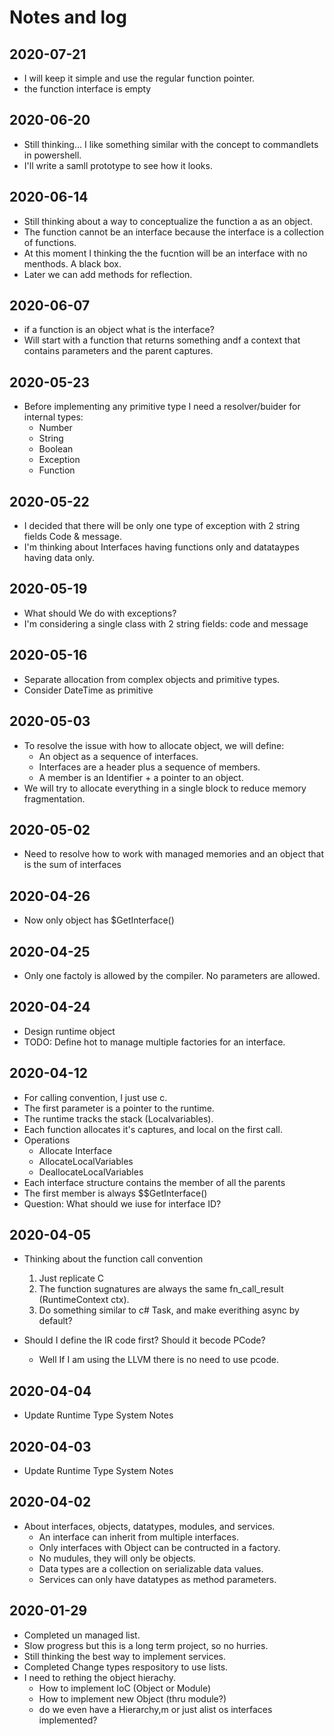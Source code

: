# Notes and log

## 2020-07-21

* I will keep it simple and use the regular function pointer.
* the function interface is empty

## 2020-06-20

* Still thinking... I like something similar with the concept to commandlets in powershell.
* I'll write a samll prototype to see how it looks.

## 2020-06-14

* Still thinking about a way to conceptualize the function a as an object.
* The function cannot be an interface because the interface is a collection of functions.
* At this moment I thinking the the fucntion will be an interface with no menthods. A black box.
* Later we can add methods for reflection.

## 2020-06-07

* if a function is an object what is the interface?
* Will start with a function that returns something andf a context that contains parameters and the parent captures.

## 2020-05-23

* Before implementing any primitive type I need a resolver/buider for internal types:
  * Number
  * String
  * Boolean
  * Exception
  * Function

## 2020-05-22

* I decided that there will be only one type of exception with 2 string fields Code & message.
* I'm thinking about Interfaces having functions only and datataypes having data only.

## 2020-05-19

* What should We do with exceptions?
* I'm considering a single class with 2 string fields: code and message

## 2020-05-16

* Separate allocation from complex objects and primitive types.
* Consider DateTime as primitive

## 2020-05-03

* To resolve the issue with how to allocate object, we will define:
  * An object as a sequence of interfaces.
  * Interfaces are a header plus a sequence of members.
  * A member is an Identifier + a pointer to an object.
* We will try to allocate everything in a single block to reduce memory fragmentation.

## 2020-05-02

* Need to resolve how to work with managed memories and an object that is the sum of interfaces

## 2020-04-26

* Now only object has $GetInterface()

## 2020-04-25

* Only one factoly is allowed by the compiler. No parameters are allowed.

## 2020-04-24

* Design runtime object
* TODO: Define hot to manage multiple factories for an interface. 

## 2020-04-12

* For calling convention, I just use c.
* The first parameter is a pointer to the runtime.
* The runtime tracks the stack (Localvariables).
* Each function allocates it's captures, and local on the first call.
* Operations
  * Allocate Interface
  * AllocateLocalVariables
  * DeallocateLocalVariables
* Each interface structure contains the member of all the parents
* The first member is always $$GetInterface()
* Question: What should we iuse for interface ID?

## 2020-04-05

* Thinking about the function call convention
  1. Just replicate C
  2. The function sugnatures are always the same fn_call_result (RuntimeContext ctx).
  3. Do something similar to c# Task, and make everithing async by default?

* Should I define the IR code first? Should it becode PCode?
  * Well If I am using the LLVM there is no need to use pcode.

## 2020-04-04

* Update Runtime Type System Notes

## 2020-04-03

* Update Runtime Type System Notes

## 2020-04-02

* About interfaces, objects, datatypes, modules, and services.
  * An interface can inherit from multiple interfaces.
  * Only interfaces with Object can be contructed in a factory.
  * No mudules, they will only be objects.
  * Data types are a collection on serializable data values.
  * Services can only have datatypes as method parameters.  

## 2020-01-29

* Completed un managed list.
* Slow progress but this is a long term project, so no hurries.
* Still thinking the best way to implement services.
* Completed Change types respository to use lists.
* I need to rething the object hierachy.
  * How to implement IoC (Object or Module)
  * How to implement new Object (thru module?)
  * do we even have a Hierarchy,m or just alist os interfaces implemented?
